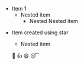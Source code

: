 - Item 1
  - Nested item
    -  Nested Nested item
 * Item created using star
   * Nested item
   
   :tada:
   :+1:
   :smile:
   :sleeping:
